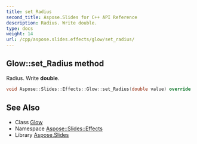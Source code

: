 ```yaml
---
title: set_Radius
second_title: Aspose.Slides for C++ API Reference
description: Radius. Write double.
type: docs
weight: 14
url: /cpp/aspose.slides.effects/glow/set_radius/
---
```

## Glow::set_Radius method


Radius. Write **double**.

```cpp
void Aspose::Slides::Effects::Glow::set_Radius(double value) override
```

## See Also

* Class [Glow](../)
* Namespace [Aspose::Slides::Effects](../../)
* Library [Aspose.Slides](../../../)
